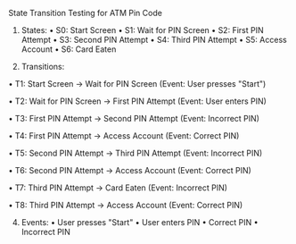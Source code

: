 State Transition Testing for ATM Pin Code

1. States:
• S0: Start Screen
• S1: Wait for PIN Screen
• S2: First PIN Attempt
• S3: Second PIN Attempt
• S4: Third PIN Attempt
• S5: Access Account
• S6: Card Eaten

2. Transitions:
   
• T1:  Start Screen -> Wait for PIN Screen (Event: User presses "Start")

• T2: Wait for PIN Screen -> First PIN Attempt (Event: User enters PIN)

• T3: First PIN Attempt -> Second PIN Attempt (Event: Incorrect PIN)

• T4: First PIN Attempt -> Access Account (Event: Correct PIN)

• T5: Second PIN Attempt -> Third PIN Attempt (Event: Incorrect PIN)

• T6: Second PIN Attempt -> Access Account (Event: Correct PIN)

• T7: Third PIN Attempt -> Card Eaten (Event: Incorrect PIN)

• T8: Third PIN Attempt -> Access Account (Event: Correct PIN)

4. Events:
• User presses "Start"
• User enters PIN
• Correct PIN
• Incorrect PIN



